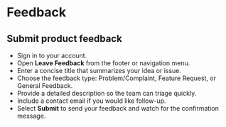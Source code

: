 # Feedback

## Submit product feedback
- Sign in to your account.
- Open **Leave Feedback** from the footer or navigation menu.
- Enter a concise title that summarizes your idea or issue.
- Choose the feedback type: Problem/Complaint, Feature Request, or General Feedback.
- Provide a detailed description so the team can triage quickly.
- Include a contact email if you would like follow-up.
- Select **Submit** to send your feedback and watch for the confirmation message.
